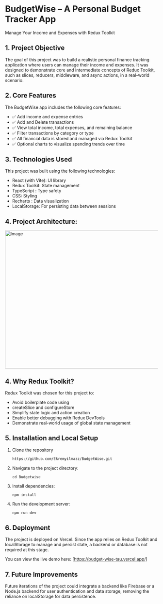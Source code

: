 # BudgetWise – A Personal Budget Tracker App
Manage Your Income and Expenses with Redux Toolkit

## 1. Project Objective
The goal of this project was to build a realistic personal finance tracking application where users can manage their income and expenses. It was designed to demonstrate core and intermediate concepts of Redux Toolkit, such as slices, reducers, middleware, and async actions, in a real-world scenario.

## 2. Core Features
The BudgetWise app includes the following core features:
- ✅ Add income and expense entries 
- ✅ Add and Delete transactions 
- ✅ View total income, total expenses, and remaining balance 
- ✅ Filter transactions by category or type 
- ✅ All financial data is stored and managed via Redux Toolkit 
- ✅ Optional charts to visualize spending trends over time 

## 3. Technologies Used
This project was built using the following technologies:
- React (with Vite): UI library 
- Redux Toolkit: State management 
- TypeScript : Type safety 
- CSS: Styling 
- Recharts : Data visualization 
- LocalStorage: For persisting data between sessions

## 4. Project Architecture:
<img width="565" height="455" alt="Image" src="https://github.com/user-attachments/assets/41fc4e36-697e-4a1f-a5fb-8eef586781e9" />

## 4. Why Redux Toolkit?
Redux Toolkit was chosen for this project to:
- Avoid boilerplate code using 
- createSlice and configureStore 
- Simplify state logic and action creation 
- Enable better debugging with Redux DevTools 
- Demonstrate real-world usage of global state management 

## 5. Installation and Local Setup

1. Clone the repository

   ```bash
   https://github.com/Ekremyilmazz/BudgetWise.git
2. Navigate to the project directory:
   ```
   cd Budgetwise
3. Install dependencies:
   ```
   npm install
4. Run the development server:
   ```bash
   npm run dev

## 6. Deployment
The project is deployed on Vercel. Since the app relies on Redux Toolkit and 
localStorage to manage and persist state, a backend or database is not required at this stage.

You can view the live demo here: [https://budget-wise-tau.vercel.app/]

## 7. Future Improvements
Future iterations of the project could integrate a backend like Firebase or a Node.js backend for user authentication and data storage, removing the reliance on 
localStorage for data persistence.
